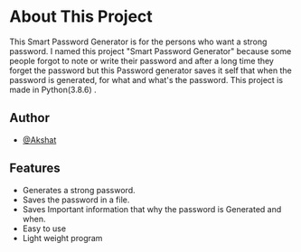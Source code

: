 





# About This Project

This Smart Password Generator is for the persons who want a strong password. I named this project "Smart Password Generator" because some people forgot to note or write their password and after a long time they forget the password but this Password generator saves it self that when the password is generated, for what and what's the password. This project is made in Python(3.8.6) .




## Author

- [@Akshat](https://github.com/Akshat24-Code)


## Features

- Generates a strong password.
- Saves the password in a file.
- Saves Important information that why the password is Generated and when.
- Easy to use
- Light weight program

